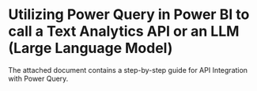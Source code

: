 # Utilizing Power Query in Power BI to call a Text Analytics API or an LLM (Large Language Model) 
 The attached document contains a step-by-step guide for API Integration  with Power Query.

